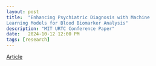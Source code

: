 ```yaml
---
layout: post
title:  "Enhancing Psychiatric Diagnosis with Machine
Learning Models for Blood Biomarker Analysis"
description: "MIT URTC Conference Paper" 
date:   2024-10-12 12:00 PM
tags: [research]
---
```

[Article](https://www.khoury.northeastern.edu/the-solution-to-mental-disorder-misdiagnosis-may-lie-in-machine-learning/)